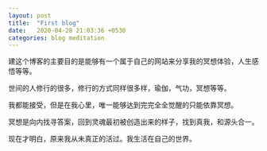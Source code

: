 ```yaml
---
layout: post
title:  "First blog"
date:   2020-04-28 21:03:36 +0530
categories: blog meditation
---
```


建这个博客的主要目的是能够有一个属于自己的网站来分享我的冥想体验，人生感悟等等。

世间的人修行的很多，修行的方式同样很多样，瑜伽，气功，冥想等等。

我都能接受，但是在我心里，唯一能够达到完完全全觉醒的只能依靠冥想。

冥想是向内找寻答案，回到灵魂最初被创造出来的样子，找到真我，和源头合一。

现在才明白，原来我从未真正的活过。我生活在自己的世界。

